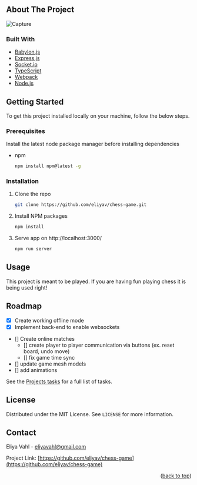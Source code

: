 <!-- ABOUT THE PROJECT -->

## About The Project

![Capture](https://user-images.githubusercontent.com/70218822/137228522-74a7b0f0-1b42-40c0-bf0b-e414747cb3f5.PNG)

### Built With

- [Babylon.js](https://www.babylonjs.com)
- [Express.js](https://expressjs.com)
- [Socket.io](https://socket.io)
- [TypeScript](https://www.typescriptlang.org)
- [Webpack](https://webpack.js.org/)
- [Node.js](https://nodejs.org/en)

<!-- GETTING STARTED -->

## Getting Started

To get this project installed locally on your machine, follow the below steps.

### Prerequisites

Install the latest node package manager before installing dependencies

- npm
  ```sh
  npm install npm@latest -g
  ```

### Installation

1. Clone the repo
   ```sh
   git clone https://github.com/eliyav/chess-game.git
   ```
2. Install NPM packages
   ```sh
   npm install
   ```
3. Serve app on http://localhost:3000/
   ```js
   npm run server
   ```

## Usage

This project is meant to be played. If you are having fun playing chess it is being used right!

## Roadmap

- [x] Create working offline mode
- [x] Implement back-end to enable websockets
- [] Create online matches
  - [] create player to player communication via buttons (ex. reset board, undo move)
  - [] fix game time sync
- [] update game mesh models
- [] add animations

See the [Projects tasks](https://github.com/eliyav/chess-game/projects/1) for a full list of tasks.

## License

Distributed under the MIT License. See `LICENSE` for more information.

## Contact

Eliya Vahl - eliyavahl@gmail.com

Project Link: [https://github.com/eliyav/chess-game](https://github.com/eliyav/chess-game)

<p align="right">(<a href="#top">back to top</a>)</p>
